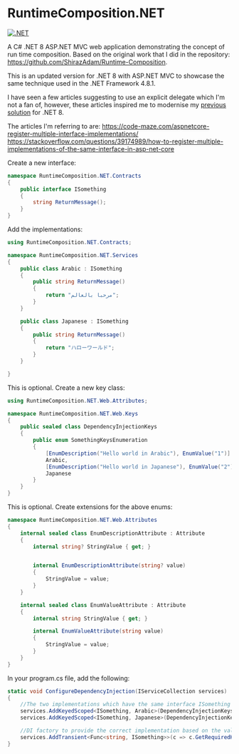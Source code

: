 # RuntimeComposition.NET

[![.NET](https://github.com/ShirazAdam/RuntimeComposition.NET/actions/workflows/dotnet.yml/badge.svg)](https://github.com/ShirazAdam/RuntimeComposition.NET/actions/workflows/dotnet.yml)


A C# .NET 8 ASP.NET MVC web application demonstrating the concept of run time composition. Based on the original work that I did in the repository: https://github.com/ShirazAdam/Runtime-Composition.


This is an updated version for .NET 8 with ASP.NET MVC to showcase the same technique used in the .NET Framework 4.8.1.

I have seen a few articles suggesting to use an explicit delegate which I'm not a fan of, however, these articles inspired me to modernise my [previous solution](https://github.com/ShirazAdam/Runtime-Composition) for .NET 8.

The articles I'm referring to are:
https://code-maze.com/aspnetcore-register-multiple-interface-implementations/
https://stackoverflow.com/questions/39174989/how-to-register-multiple-implementations-of-the-same-interface-in-asp-net-core


Create a new interface:
```csharp
namespace RuntimeComposition.NET.Contracts
{
    public interface ISomething
    {
        string ReturnMessage();
    }
}
```

Add the implementations:
```csharp
using RuntimeComposition.NET.Contracts;

namespace RuntimeComposition.NET.Services
{
    public class Arabic : ISomething
    {
        public string ReturnMessage()
        {
            return "مرحبا بالعالم";
        }
    }

    public class Japanese : ISomething
    {
        public string ReturnMessage()
        {
            return "ハローワールド";
        }
    }

}
```

This is optional. Create a new key class:
```csharp
using RuntimeComposition.NET.Web.Attributes;

namespace RuntimeComposition.NET.Web.Keys
{
    public sealed class DependencyInjectionKeys
    {
        public enum SomethingKeysEnumeration
        {
            [EnumDescription("Hello world in Arabic"), EnumValue("1")]
            Arabic,
            [EnumDescription("Hello world in Japanese"), EnumValue("2")]
            Japanese
        }
    }
}
```

This is optional. Create extensions for the above enums:
```csharp
namespace RuntimeComposition.NET.Web.Attributes
{
    internal sealed class EnumDescriptionAttribute : Attribute
    {
        internal string? StringValue { get; }


        internal EnumDescriptionAttribute(string? value)
        {
            StringValue = value;
        }
    }

    internal sealed class EnumValueAttribute : Attribute
    {
        internal string StringValue { get; }

        internal EnumValueAttribute(string value)
        {
            StringValue = value;
        }
    }
}
```


In your program.cs file, add the following:
```csharp
static void ConfigureDependencyInjection(IServiceCollection services)
{
    //The two implementations which have the same interface ISomething
    services.AddKeyedScoped<ISomething, Arabic>(DependencyInjectionKeys.SomethingKeysEnumeration.Arabic.ValueToStringValue());
    services.AddKeyedScoped<ISomething, Japanese>(DependencyInjectionKeys.SomethingKeysEnumeration.Japanese.ValueToStringValue());

    //DI factory to provide the correct implementation based on the value that is passed to it
    services.AddTransient<Func<string, ISomething>>(c => c.GetRequiredKeyedService<ISomething>);
}
```


